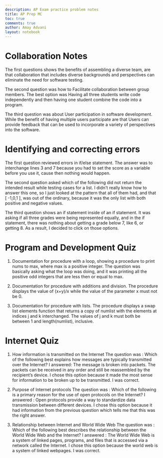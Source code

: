 ```yaml
---
description: AP Exam practice problem notes
title: AP Prep MC
toc: true
comments: true
author: Amay Advani
layout: notebook
---
```


# Collaboration Notes

The first questions shows the benefits of assembling a diverse team, are that collaboration that includes diverse backgrounds and perspectives can eliminate the need for software testing.

The second question was how to Facilitate collaboration between group members. The best option was Having all three students write code independently and then having one student combine the code into a program.

The third question was about User participation in software development. While the benefit of having multiple users participate are that Users can provide feedback that can be used to incorporate a variety of perspectives into the software.

# Identifying and correcting errors  

The first question reviewed errors in if/else statement. The answer was to interchange lines 3 and 7 because you had to set the score as a variable before you use it, cause then nothing would happen.

The second question asked which of the following did not return the intended result while testing cases for a list. I didn't really know how to answer this one, so I just looked at the pattern that all of them had, and that  [ -1,0,1 ], was out of the ordinary, because it was the only list with both positive and negative values. 

The third question shows an if statement inside of an if statement. It was asking if all three grades were being represented equally, and in the if statement, there was nothing about getting a grade below 7, like 6, or getting 8. As a result, I decided to click on those options.

# Program and Development Quiz

1) Documentation for procedure with a loop, showing a procedure to print nums to max, where max is a positive integer. The question was basically asking what the loop was doing, and it was printing all the positive odd integers that are less then or equal to max.

2) Documentation for procedure with additions and division. The procedure displays the value of (x+y)/x while the value of the parameter x must not be 0.

3) Documentation for procedure with lists. The procedure displays a swap list elements function that returns a copy of numlist with the elements at indices j and k interchanged. The values of j and k must both be between 1 and length(numlist), inclusive.

# Internet Quiz

1) How information is transmitted on the Internet
The question was : Which of the following best explains how messages are typically transmitted over the Internet?
I answered: The message is broken into packets. The packets can be received in any order and still be reassembled by the recipient’s device. I chose this option because it made the most sense for information to be broken up to be transmitted. I was correct. 

2) Purpose of Internet protocols
The question was : Which of the following is a primary reason for the use of open protocols on the Internet?
I answered : Open protocols provide a way to standardize data transmission between different devices. I chose this option because it had information from the previous question which tells me that this was the right answer. 

3) Relationship between Internet and World Wide Web
The question was : Which of the following best describes the relationship between the World Wide Web and the Internet?
I answered : The World Wide Web is a system of linked pages, programs, and files that is accessed via a network called the Internet. I chose this option because the world web is a system of linked webpages. I was correct. 

